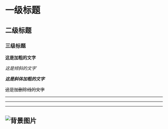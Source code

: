 # 一级标题

## 二级标题

### 三级标题

**这是加粗的文字**

*这是倾斜的文字*`

***这是斜体加粗的文字***

~~这是加删除线的文字~~

___
---
***

![背景图片](https://static.liaoxuefeng.com/files/attachments/919021652277920/0 "远程创建仓库")
---